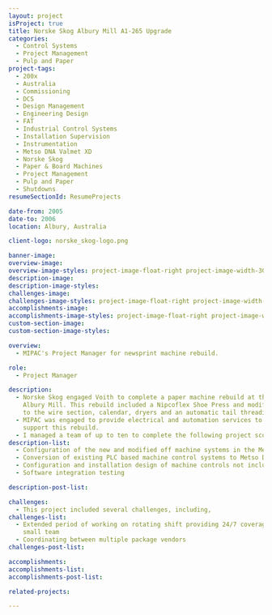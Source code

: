 ```yaml
---
layout: project
isProject: true
title: Norske Skog Albury Mill A1-265 Upgrade
categories:
  - Control Systems
  - Project Management
  - Pulp and Paper
project-tags:
  - 200x
  - Australia
  - Commissioning
  - DCS
  - Design Management
  - Engineering Design
  - FAT
  - Industrial Control Systems
  - Installation Supervision
  - Instrumentation
  - Metso DNA Valmet XD
  - Norske Skog
  - Paper & Board Machines
  - Project Management
  - Pulp and Paper
  - Shutdowns
resumeSectionId: ResumeProjects

date-from: 2005
date-to: 2006
location: Albury, Australia

client-logo: norske_skog-logo.png

banner-image:
overview-image:
overview-image-styles: project-image-float-right project-image-width-30
description-image:
description-image-styles:
challenges-image:
challenges-image-styles: project-image-float-right project-image-width-40
accomplishments-image:
accomplishments-image-styles: project-image-float-right project-image-width-40
custom-section-image:
custom-section-image-styles:

overview:
  - MIPAC's Project Manager for newsprint machine rebuild.

role:
  - Project Manager

description:
  - Norske Skog engaged Voith to complete a paper machine rebuild at their
    Albury Mill. This rebuild included a Nipcoflex Shoe Press and modifications
    to the wire section, calendar, dryers and an automatic tail threading system.
  - MIPAC was engaged to provide electrical and automation services to
    support this rebuild.
  - I managed a team of up to ten to complete the following project scope,
description-list:
  - Configuration of the new and modified off machine systems in the Metso DNA DCS.
  - Conversion of existing PLC based machine control systems to Metso DNA control (dryer fabric conditioners, tail threading, lube oil monitoring system)
  - Configuration and installation design of machine controls not included in the turn key delivery. (Calendar and Reel tail Threading, Calendar modifications)
  - Software integration testing

description-post-list:

challenges:
  - This project included several challenges, including,
challenges-list:    
  - Extended period of working on rotating shift providing 24/7 coverage with a
    small team
  - Coordinating between multiple package vendors
challenges-post-list:    

accomplishments:
accomplishments-list:    
accomplishments-post-list:    

related-projects:

---
```

